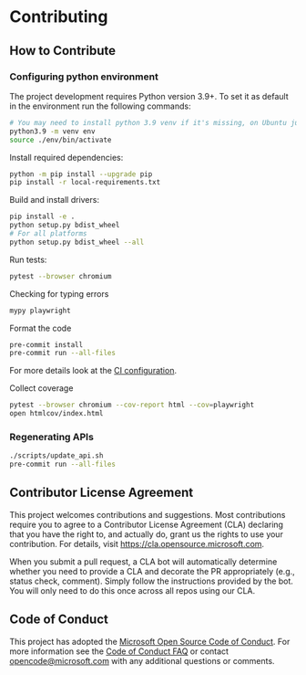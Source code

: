 # Contributing

## How to Contribute

### Configuring python environment

The project development requires Python version 3.9+. To set it as default in the environment run the following commands:

```sh
# You may need to install python 3.9 venv if it's missing, on Ubuntu just run `sudo apt-get install python3.9-venv`
python3.9 -m venv env
source ./env/bin/activate
```

Install required dependencies:

```sh
python -m pip install --upgrade pip
pip install -r local-requirements.txt
```

Build and install drivers:

```sh
pip install -e .
python setup.py bdist_wheel
# For all platforms
python setup.py bdist_wheel --all
```

Run tests:

```sh
pytest --browser chromium
```

Checking for typing errors

```sh
mypy playwright
```

Format the code

```sh
pre-commit install
pre-commit run --all-files
```

For more details look at the [CI configuration](./blob/main/.github/workflows/ci.yml).

Collect coverage

```sh
pytest --browser chromium --cov-report html --cov=playwright
open htmlcov/index.html
```

### Regenerating APIs

```bash
./scripts/update_api.sh
pre-commit run --all-files
```

## Contributor License Agreement

This project welcomes contributions and suggestions. Most contributions require you to agree to a
Contributor License Agreement (CLA) declaring that you have the right to, and actually do, grant us
the rights to use your contribution. For details, visit https://cla.opensource.microsoft.com.

When you submit a pull request, a CLA bot will automatically determine whether you need to provide
a CLA and decorate the PR appropriately (e.g., status check, comment). Simply follow the instructions
provided by the bot. You will only need to do this once across all repos using our CLA.

## Code of Conduct

This project has adopted the [Microsoft Open Source Code of Conduct](https://opensource.microsoft.com/codeofconduct/).
For more information see the [Code of Conduct FAQ](https://opensource.microsoft.com/codeofconduct/faq/) or
contact [opencode@microsoft.com](mailto:opencode@microsoft.com) with any additional questions or comments.
